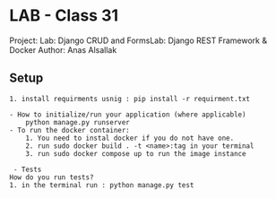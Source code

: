 # LAB - Class 31

Project: Lab: Django CRUD and FormsLab: Django REST Framework & Docker
Author: Anas Alsallak

## Setup

    1. install requirments usnig : pip install -r requirment.txt

    - How to initialize/run your application (where applicable)
        python manage.py runserver
    - To run the docker container:
        1. You need to instal docker if you do not have one.
        2. run sudo docker build . -t <name>:tag in your terminal
        3. run sudo docker compose up to run the image instance

     - Tests
    How do you run tests?
    1. in the terminal run : python manage.py test
